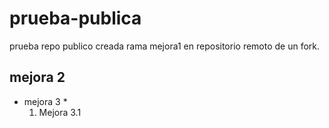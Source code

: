 # prueba-publica
prueba repo publico
creada rama mejora1 en repositorio remoto de un fork.
## mejora 2
* mejora 3 *
  1. Mejora 3.1
